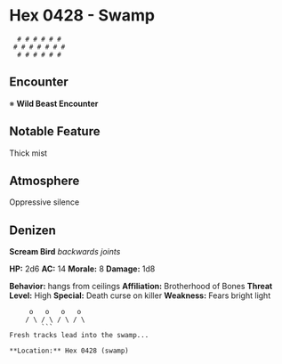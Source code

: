 # Hex 0428 - Swamp
```
  # # # # # #
 # # # # # # #
  # # # # # #
```

## Encounter

※ **Wild Beast Encounter**

## Notable Feature

Thick mist

## Atmosphere

Oppressive silence

## Denizen

**Scream Bird**
*backwards joints*

**HP:** 2d6 **AC:** 14 **Morale:** 8
**Damage:** 1d8

**Behavior:** hangs from ceilings
**Affiliation:** Brotherhood of Bones
**Threat Level:** High
**Special:** Death curse on killer
**Weakness:** Fears bright light

```
     o   o   o   o
    / \ / \ / \ / \
        ```
Fresh tracks lead into the swamp...

**Location:** Hex 0428 (swamp)
